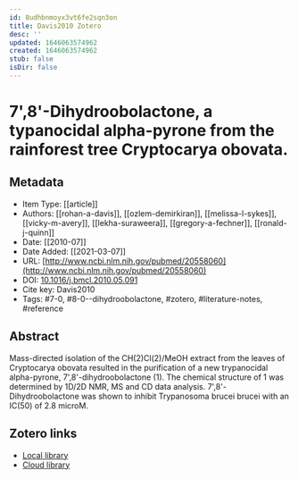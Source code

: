 ```yaml
---
id: 8udhbnmoyx3vt6fe2sqn3on
title: Davis2010 Zotero
desc: ''
updated: 1646063574962
created: 1646063574962
stub: false
isDir: false
---
```

# 7',8'-Dihydroobolactone, a typanocidal alpha-pyrone from the rainforest tree Cryptocarya obovata.

## Metadata

* Item Type: [[article]]
* Authors: [[rohan-a-davis]], [[ozlem-demirkiran]], [[melissa-l-sykes]], [[vicky-m-avery]], [[lekha-suraweera]], [[gregory-a-fechner]], [[ronald-j-quinn]]
* Date: [[2010-07]]
* Date Added: [[2021-03-07]]
* URL: [http://www.ncbi.nlm.nih.gov/pubmed/20558060](http://www.ncbi.nlm.nih.gov/pubmed/20558060)
* DOI: [10.1016/j.bmcl.2010.05.091](https://doi.org/10.1016/j.bmcl.2010.05.091)
* Cite key: Davis2010
* Tags: #7-0, #8-0--dihydroobolactone, #zotero, #literature-notes, #reference

## Abstract

Mass-directed isolation of the CH(2)Cl(2)/MeOH extract from the leaves of Cryptocarya obovata resulted in the purification of a new trypanocidal alpha-pyrone, 7',8'-dihydroobolactone (1). The chemical structure of 1 was determined by 1D/2D NMR, MS and CD data analysis. 7',8'-Dihydroobolactone was shown to inhibit Trypanosoma brucei brucei with an IC(50) of 2.8 microM.


##  Zotero links
* [Local library](zotero://select/items/1_MKSCX4BT)
* [Cloud library](http://zotero.org/users/7593438/items/MKSCX4BT)

